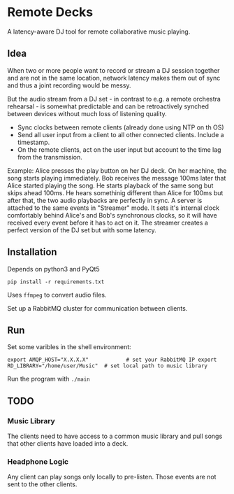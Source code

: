 # Remote Decks

A latency-aware DJ tool for remote collaborative music playing.

## Idea
When two or more people want to record or stream a DJ session together and are not in the same location, network latency makes them out of sync and thus a joint recording would be messy.

But the audio stream from a DJ set - in contrast to e.g. a remote orchestra rehearsal - is somewhat predictable and can be retroactively synched between devices without much loss of listening quality.

* Sync clocks between remote clients (already done using NTP on th OS)
* Send all user input from a client to all other connected clients. Include a timestamp.
* On the remote clients, act on the user input but account to the time lag from the transmission.

Example:
Alice presses the play button on her DJ deck. On her machine, the song starts playing immediately.
Bob receives the message 100ms later that Alice started playing the song. He starts playback of the same song but skips ahead 100ms. He hears somethinig different than Alice for 100ms but after that, the two audio playbacks are perfectly in sync.
A server is attached to the same events in "Streamer" mode. It sets it's internal clock comfortably behind Alice's and Bob's synchronous clocks, so it will have received every event before it has to act on it. The streamer creates a perfect version of the DJ set but with some latency.


## Installation

Depends on python3 and PyQt5

`pip install -r requirements.txt`

Uses `ffmpeg` to convert audio files.

Set up a RabbitMQ cluster for communication between clients.


## Run

Set some varibles in the shell environment:

`export AMQP_HOST="X.X.X.X"            # set your RabbitMQ IP
export RD_LIBRARY="/home/user/Music"  # set local path to music library`

Run the program with `./main`


## TODO

### Music Library
The clients need to have access to a common music library and pull songs that other clients have loaded into a deck.

### Headphone Logic
Any client can play songs only locally to pre-listen. Those events are not sent to the other clients.


